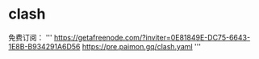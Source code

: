 # clash

免费订阅：
'''
https://getafreenode.com/?inviter=0E81849E-DC75-6643-1E8B-B934291A6D56
https://pre.paimon.gq/clash.yaml
'''
